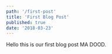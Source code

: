 ```yaml
---
path: '/first-post'
title: 'First Blog Post'
published: true
date: '2018-03-23'
---
```


Hello this is our first blog post MA DOOD.